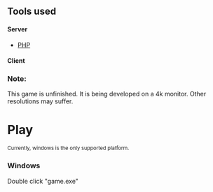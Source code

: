 ## Tools used
#### Server
- [PHP](https://github.com/php/php-src)

#### Client


### Note:
This game is unfinished. It is being developed on a 4k monitor. Other resolutions may suffer.

# Play
<sub>Currently, windows is the only supported platform.</sub>
### Windows
Double click "game.exe"

